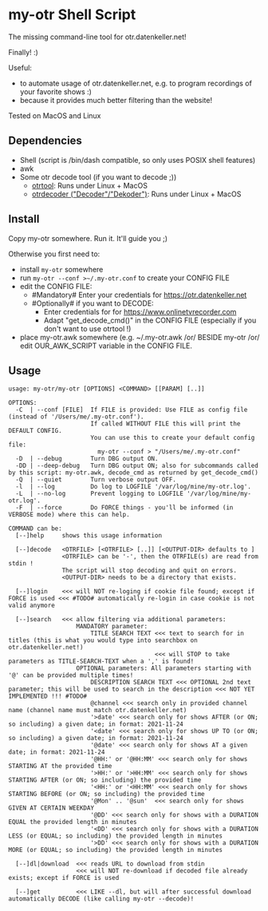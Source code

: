 
my-otr Shell Script
===================

The missing command-line tool for otr.datenkeller.net!

Finally! :)

Useful:
- to automate usage of otr.datenkeller.net, e.g. to program recordings of your favorite shows :)
- because it provides much better filtering than the website!

Tested on MacOS and Linux

Dependencies
------------

- Shell (script is /bin/dash compatible, so only uses POSIX shell features)
- awk
- Some otr decode tool (if you want to decode ;))
  - [otrtool](https://github.com/otrtool/otrtool): Runs under Linux + MacOS
  - [otrdecoder ("Decoder"/"Dekoder")](https://www.onlinetvrecorder.com/v2/software/): Runs under Linux + MacOS

Install
-------

Copy my-otr somewhere. Run it. It'll guide you ;)

Otherwise you first need to:
- install `my-otr` somewhere
- run `my-otr --conf >~/.my-otr.conf` to create your CONFIG FILE
- edit the CONFIG FILE:
  - #Mandatory# Enter your credentials for https://otr.datenkeller.net
  - #Optionally# if you want to DECODE:
    - Enter credentials for for https://www.onlinetvrecorder.com
    - Adapt "get_decode_cmd()" in the CONFIG FILE (especially if you don't want to use otrtool !)
- place my-otr.awk somewhere (e.g. ~/.my-otr.awk /or/ BESIDE my-otr /or/ edit OUR_AWK_SCRIPT variable in the CONFIG FILE.

Usage
-----

    usage: my-otr/my-otr [OPTIONS] <COMMAND> [[PARAM] [..]]
    
    OPTIONS:
      -C  | --conf [FILE]  If FILE is provided: Use FILE as config file (instead of '/Users/me/.my-otr.conf').
                           If called WITHOUT FILE this will print the DEFAULT CONFIG.
                           You can use this to create your default config file:
                             my-otr --conf > "/Users/me/.my-otr.conf"
      -D  | --debug        Turn DBG output ON.
      -DD | --deep-debug   Turn DBG output ON; also for subcommands called by this script: my-otr.awk, decode_cmd as returned by get_decode_cmd()
      -Q  | --quiet        Turn verbose output OFF.
      -l  | --log          Do log to LOGFILE '/var/log/mine/my-otr.log'.
      -L  | --no-log       Prevent logging to LOGFILE '/var/log/mine/my-otr.log'.
      -F  | --force        Do FORCE things - you'll be informed (in VERBOSE mode) where this can help.
    
    COMMAND can be:
      [--]help     shows this usage information
    
      [--]decode   <OTRFILE> [<OTRFILE> [..]] [<OUTPUT-DIR> defaults to ]
                   <OTRFILE> can be '-', then the OTRFILE(s) are read from stdin !
                   The script will stop decoding and quit on errors.
                   <OUTPUT-DIR> needs to be a directory that exists.
    
      [--]login    <<< will NOT re-loging if cookie file found; except if FORCE is used <<< #TODO# automatically re-login in case cookie is not valid anymore
    
      [--]search   <<< allow filtering via additional parameters: 
                       MANDATORY parameter: 
                           TITLE SEARCH TEXT <<< text to search for in titles (this is what you would type into searchbox on otr.datenkeller.net!)
                                             <<< will STOP to take parameters as TITLE-SEARCH-TEXT when a ',' is found!
                       OPTIONAL parameters: All parameters starting with '@' can be provided multiple times!
                           DESCRIPTION SEARCH TEXT <<< OPTIONAL 2nd text parameter; this will be used to search in the description <<< NOT YET IMPLEMENTED !!! #TODO#
                           @channel <<< search only in provided channel name (channel name must match otr.datenkeller.net)
                           '>date' <<< search only for shows AFTER (or ON; so including) a given date; in format: 2021-11-24
                           '<date' <<< search only for shows UP TO (or ON; so including) a given date; in format: 2021-11-24
                           '@date' <<< search only for shows AT a given date; in format: 2021-11-24
                           '@HH:' or '@HH:MM' <<< search only for shows STARTING AT the provided time
                           '>HH:' or '>HH:MM' <<< search only for shows STARTING AFTER (or ON; so including) the provided time
                           '<HH:' or '<HH:MM' <<< search only for shows STARTING BEFORE (or ON; so including) the provided time
                           '@Mon' .. '@sun'  <<< search only for shows GIVEN AT CERTAIN WEEKDAY
                           '@DD' <<< search only for shows with a DURATION EQUAL the provided length in minutes
                           '<DD' <<< search only for shows with a DURATION LESS (or EQUAL; so including) the provided length in minutes
                           '>DD' <<< search only for shows with a DURATION MORE (or EQUAL; so including) the provided length in minutes
    
      [--]dl|download  <<< reads URL to download from stdin
                       <<< will NOT re-download if decoded file already exists; except if FORCE is used
    
      [--]get          <<< LIKE --dl, but will after successful download automatically DECODE (like calling my-otr --decode)!
    
    
